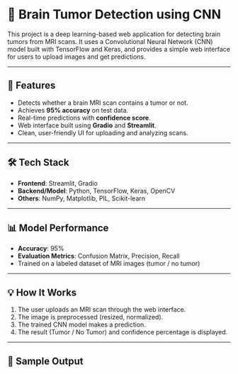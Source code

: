 # 🧠 Brain Tumor Detection using CNN

This project is a deep learning-based web application for detecting brain tumors from MRI scans. It uses a Convolutional Neural Network (CNN) model built with TensorFlow and Keras, and provides a simple web interface for users to upload images and get predictions.

---

## 🚀 Features

- Detects whether a brain MRI scan contains a tumor or not.
- Achieves **95% accuracy** on test data.
- Real-time predictions with **confidence score**.
- Web interface built using **Gradio** and **Streamlit**.
- Clean, user-friendly UI for uploading and analyzing scans.

---

## 🛠️ Tech Stack

- **Frontend**: Streamlit, Gradio
- **Backend/Model**: Python, TensorFlow, Keras, OpenCV
- **Others**: NumPy, Matplotlib, PIL, Scikit-learn

---

## 📊 Model Performance

- **Accuracy**: 95%
- **Evaluation Metrics**: Confusion Matrix, Precision, Recall
- Trained on a labeled dataset of MRI images (tumor / no tumor)

---

## 💡 How It Works

1. The user uploads an MRI scan through the web interface.
2. The image is preprocessed (resized, normalized).
3. The trained CNN model makes a prediction.
4. The result (Tumor / No Tumor) and confidence percentage is displayed.

---

## 🧪 Sample Output

